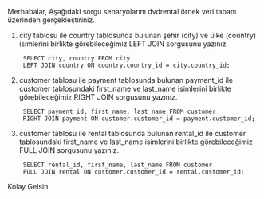 Merhabalar,
Aşağıdaki sorgu senaryolarını dvdrental örnek veri tabanı üzerinden gerçekleştiriniz.



1. city tablosu ile country tablosunda bulunan şehir (city) ve ülke (country) isimlerini birlikte görebileceğimiz LEFT JOIN sorgusunu yazınız.

        SELECT city, country FROM city
        LEFT JOIN country ON country.country_id = city.country_id;

2. customer tablosu ile payment tablosunda bulunan payment_id ile customer tablosundaki first_name ve last_name isimlerini birlikte görebileceğimiz RIGHT JOIN sorgusunu yazınız.

        SELECT payment_id, first_name, last_name FROM customer
        RIGHT JOIN payment ON customer.customer_id = payment.customer_id;

3. customer tablosu ile rental tablosunda bulunan rental_id ile customer tablosundaki first_name ve last_name isimlerini birlikte görebileceğimiz FULL JOIN sorgusunu yazınız.

        SELECT rental_id, first_name, last_name FROM customer
        FULL JOIN rental ON customer.customer_id = rental.customer_id;


Kolay Gelsin.
